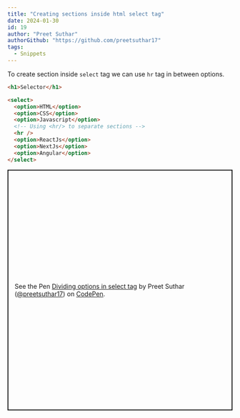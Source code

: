 ```yaml
---
title: "Creating sections inside html select tag"
date: 2024-01-30
id: 19
author: "Preet Suthar"
authorGithub: "https://github.com/preetsuthar17"
tags:
  - Snippets
---
```


To create section inside `select` tag we can use `hr` tag in between options.

```html
<h1>Selector</h1>

<select>
  <option>HTML</option>
  <option>CSS</option>
  <option>Javascript</option>
  <!-- Using <hr/> to separate sections -->
  <hr />
  <option>ReactJs</option>
  <option>NextJs</option>
  <option>Angular</option>
</select>
```

<p class="codepen" data-height="540.7272644042969" data-default-tab="result" data-slug-hash="wvOyGMJ" data-user="preetsuthar17" style="height: 540.7272644042969px; box-sizing: border-box; display: flex; align-items: center; justify-content: center; border: 2px solid; margin: 1em 0; padding: 1em;">
  <span>See the Pen <a href="https://codepen.io/preetsuthar17/pen/wvOyGMJ">
  Dividing options in select tag</a> by Preet Suthar (<a href="https://codepen.io/preetsuthar17">@preetsuthar17</a>)
  on <a href="https://codepen.io">CodePen</a>.</span>
</p>
